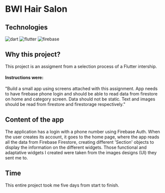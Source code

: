 # BWI Hair Salon

## Technologies
![dart](https://img.shields.io/badge/Dart-02569B?style=for-the-badge&logo=dart&logoColor=0175C2&labelColor=101010) 
![flutter](https://img.shields.io/badge/Flutter-0175C2?style=for-the-badge&logo=flutter&logoColor=0175C2&labelColor=101010) 
![firebase](https://img.shields.io/badge/Firebase-FFCA28?style=for-the-badge&logo=firebase&logoColor=yellow&labelColor=101010)

## Why this project?

This project is an assigment from a selection process of a Flutter intership.

#### Instructions were: 

"Build a small app using screens attached with this assignment. App needs to have firebase phone login and should be able to read data from firestore on home and category screen. Data should not be static. Text and images should be read from firestore and firestorage respectively."

## Content of the app

The application has a login with a phone number using Firebase Auth. When the user creates its account, it goes to the home page, where the app reads all the data from Firebase Firestore, creating different 'Section' objects to display the information on the different widgets. Those functional and adaptative widgets I created were taken from the images designs (UI) they sent me to.

## Time

This entire project took me five days from start to finish.
